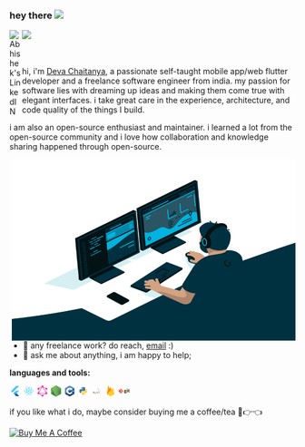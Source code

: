 ### hey there <img src="https://media.giphy.com/media/hvRJCLFzcasrR4ia7z/giphy.gif" width="25px">
<a href="https://www.linkedin.com/in/chaitanya-sanakkayala-6a4399182/">
  <img align="left" alt="Abhishek's LinkedIN" width="22px" src="https://raw.githubusercontent.com/peterthehan/peterthehan/master/assets/linkedin.svg" />
</a>

![](https://visitor-badge.glitch.me/badge?page_id=devachatu.devachatu)

<br />

hi, i'm [Deva Chaitanya](https://www.google.com/search?q=chaitanya+sanakkayala&sxsrf=AOaemvKYLO52sjZI8_YOU8rLgKvsukrCww%3A1636301726019&ei=nvuHYe0-5Mbj4Q_46I_oAw&oq=chaitanya+sanakkayala&gs_lcp=Cgdnd3Mtd2l6EAMyBQghEKABOgcIABBHELADOgQIIxAnOgQIABBDOgUIABCRAjoICAAQgAQQsQM6CgguEMcBENEDEEM6CwgAEIAEELEDEIMBOgcIABCxAxBDOgoIABCABBCHAhAUOgQILhBDOgcILhCxAxBDOgcIABDJAxBDOg4ILhCABBDHARCvARCTAjoICC4QgAQQsQM6EQguEIAEELEDEIMBEMcBEK8BOgsILhCABBDHARCvAToFCAAQgAQ6BQguEIAEOgcIIRAKEKABOggIABANEAoQHjoICAAQDRAFEB5KBAhBGABQpBVYuDVg1jZoA3ACeACAAe0BiAGyGJIBBjAuMjAuMZgBAKABAcgBBcABAQ&sclient=gws-wiz&ved=0ahUKEwjthf_40ob0AhVk4zgGHXj0Az0Q4dUDCA4&uact=5), a passionate self-taught mobile app/web flutter developer and a freelance software engineer from india. my passion for software lies with dreaming up ideas and making them come true with elegant interfaces. i take great care in the experience, architecture, and code quality of the things I build.

i am also an open-source enthusiast and maintainer. i learned a lot from the open-source community and i love how collaboration and knowledge sharing happened through open-source.


  <img align="right" alt="GIF" src="https://github.com/devachatu/devachatu/blob/main/code.gif?raw=true" width="500" height="320" />
  
- 💼 any freelance work? do reach, [email](mailto:devachatu@gmail.com) :)
- 💬 ask me about anything, i am happy to help;

**languages and tools:**  

<code><img height="20" src="https://raw.githubusercontent.com/github/explore/80688e429a7d4ef2fca1e82350fe8e3517d3494d/topics/flutter/flutter.png"></code>
<code><img height="20" src="https://raw.githubusercontent.com/github/explore/80688e429a7d4ef2fca1e82350fe8e3517d3494d/topics/react/react.png"></code>
<code><img height="20" src="https://raw.githubusercontent.com/github/explore/5c058a388828bb5fde0bcafd4bc867b5bb3f26f3/topics/graphql/graphql.png"></code>
<code><img height="20" src="https://raw.githubusercontent.com/github/explore/80688e429a7d4ef2fca1e82350fe8e3517d3494d/topics/nodejs/nodejs.png"></code>
<code><img height="20" src="https://raw.githubusercontent.com/github/explore/80688e429a7d4ef2fca1e82350fe8e3517d3494d/topics/cpp/cpp.png"></code>
<code><img height="20" src="https://raw.githubusercontent.com/github/explore/80688e429a7d4ef2fca1e82350fe8e3517d3494d/topics/python/python.png"></code>
<code><img height="20" src="https://raw.githubusercontent.com/github/explore/80688e429a7d4ef2fca1e82350fe8e3517d3494d/topics/mysql/mysql.png"></code>
<code><img height="20" src="https://raw.githubusercontent.com/github/explore/80688e429a7d4ef2fca1e82350fe8e3517d3494d/topics/firebase/firebase.png"></code>
<code><img height="20" src="https://raw.githubusercontent.com/github/explore/80688e429a7d4ef2fca1e82350fe8e3517d3494d/topics/git/git.png"></code>


if you like what i do, maybe consider buying me a coffee/tea 🥺👉👈

<a href="https://www.buymeacoffee.com/devachatu" target="_blank"><img src="https://cdn.buymeacoffee.com/buttons/v2/default-red.png" alt="Buy Me A Coffee" width="150" ></a>


<!-- 📈 my github stats -->

<!-- <p align="center"> <img src="https://github-readme-stats.vercel.app/api?username=devachatu&show_icons=true&theme=gotham" alt="devachatu" /> -->




